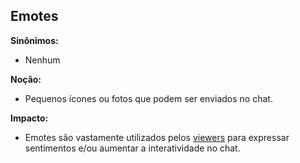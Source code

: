 ## Emotes
**Sinônimos:**
* Nenhum

**Noção:** 
* Pequenos ícones ou fotos que podem ser enviados no chat.

**Impacto:**
*  Emotes são vastamente utilizados pelos [viewers](https://github.com/gabrielziegler3/Requisitos-2018-1/wiki/Viewer) para expressar sentimentos e/ou aumentar a interatividade no chat.